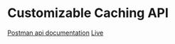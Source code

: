 # Customizable Caching API

[Postman api documentation](https://documenter.getpostman.com/view/19675500/2sAYX9kzE6)
[Live](https://cactro-backend-test-mqo7.onrender.com/)
